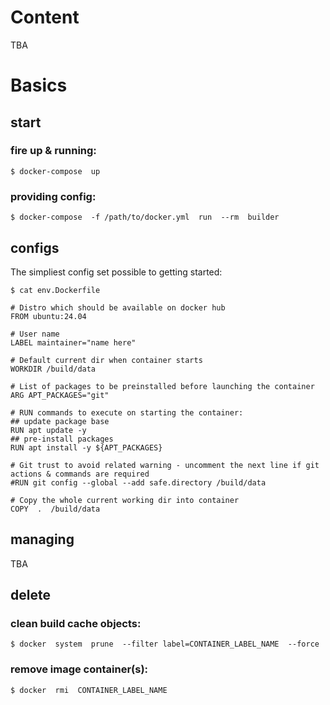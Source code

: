 

# Content

TBA




# Basics


## start

### fire up & running:
```
$ docker-compose  up
```

### providing config:
```
$ docker-compose  -f /path/to/docker.yml  run  --rm  builder
```


## configs

The simpliest config set possible to getting started:
```
$ cat env.Dockerfile

# Distro which should be available on docker hub
FROM ubuntu:24.04

# User name
LABEL maintainer="name here"

# Default current dir when container starts
WORKDIR /build/data

# List of packages to be preinstalled before launching the container
ARG APT_PACKAGES="git"

# RUN commands to execute on starting the container:
## update package base
RUN apt update -y
## pre-install packages
RUN apt install -y ${APT_PACKAGES}

# Git trust to avoid related warning - uncomment the next line if git actions & commands are required
#RUN git config --global --add safe.directory /build/data

# Copy the whole current working dir into container
COPY  .  /build/data
```

## managing

TBA

## delete

### clean build cache objects:
```
$ docker  system  prune  --filter label=CONTAINER_LABEL_NAME  --force
```

### remove image container(s):
```
$ docker  rmi  CONTAINER_LABEL_NAME
```


